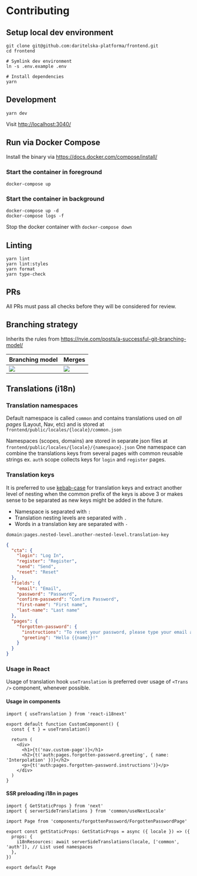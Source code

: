 # Contributing

## Setup local dev environment

```shell
git clone git@github.com:daritelska-platforma/frontend.git
cd frontend

# Symlink dev environment
ln -s .env.example .env

# Install dependencies
yarn
```

## Development

```shell
yarn dev
```

Visit <http://localhost:3040/>

## Run via Docker Compose

Install the binary via <https://docs.docker.com/compose/install/>

### Start the container in foreground

```shell
docker-compose up
```

### Start the container in background

```shell
docker-compose up -d
docker-compose logs -f
```

Stop the docker container with `docker-compose down`

## Linting

```shell
yarn lint
yarn lint:styles
yarn format
yarn type-check
```

## PRs

All PRs must pass all checks before they will be considered for review.

## Branching strategy

Inherits the rules from <https://nvie.com/posts/a-successful-git-branching-model/>

Branching model|Merges
---|---
![](https://nvie.com/img/git-model@2x.png)|![](https://nvie.com/img/merge-without-ff@2x.png)

## Translations (i18n)

### Translation namespaces

Default namespace is called `common` and contains translations used on *all pages* (Layout, Nav, etc) and is stored at `frontend/public/locales/{locale}/common.json`

Namespaces (scopes, domains) are stored in separate json files at `frontend/public/locales/{locale}/{namespace}.json`
One namespace can combine the translations keys from several pages with common reusable strings ex. `auth` scope collects keys for `login` and `register` pages. 

### Translation keys

It is preferred to use [kebab-case](https://en.wiktionary.org/wiki/kebab_case) for translation keys and extract another level of nesting when the common prefix of the keys is above 3 or makes sense to be separated as new keys might be added in the future.

- Namespace is separated with `:`
- Translation nesting levels are separated with `.`
- Words in a translation key are separated with `-`

`domain:pages.nested-level.another-nested-level.translation-key`

```json
{
  "cta": {
    "login": "Log In",
    "register": "Register",
    "send": "Send",
    "reset": "Reset"
  },
  "fields": {
    "email": "Email",
    "password": "Password",
    "confirm-password": "Confirm Password",
    "first-name": "First name",
    "last-name": "Last name"
  },
  "pages": {
    "forgotten-password": {
      "instructions": "To reset your password, please type your email address below.",
      "greeting": "Hello {{name}}!"
    }
  }
}
```

### Usage in React

Usage of translation hook `useTranslation` is preferred over usage of `<Trans />` component, whenever possible.

#### Usage in components

```tsx
import { useTranslation } from 'react-i18next'

export default function CustomComponent() {
  const { t } = useTranslation()

  return (
    <div>
      <h1>{t('nav.custom-page')}</h1>
      <h2>{t('auth:pages.forgotten-password.greeting', { name: 'Interpolation' })}</h2>
      <p>{t('auth:pages.forgotten-password.instructions')}</p>
    </div>
  )
}
```

#### SSR preloading i18n in pages

```tsx
import { GetStaticProps } from 'next'
import { serverSideTranslations } from 'common/useNextLocale'

import Page from 'components/forgottenPassword/ForgottenPasswordPage'

export const getStaticProps: GetStaticProps = async ({ locale }) => ({
  props: {
    i18nResources: await serverSideTranslations(locale, ['common', 'auth']), // List used namespaces
  },
})

export default Page
```
